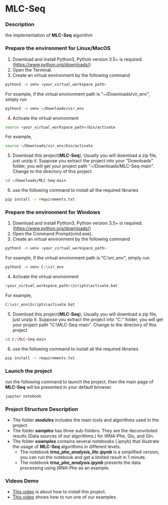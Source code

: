 # MLC-Seq

### Description
the implementation of **MLC-Seq** algorithm

### Prepare the environment for Linux/MacOS
1. Download and install Python3, Python version 3.5+ is required. (https://www.python.org/downloads/)
2. Open the Terminal.
3. Create an virtual environment by the following command
```Bash
python3 -m venv <your_virtual_workspace_path>
```
For example, if the virtual environment path is "~/Downloads/vir_env", simply run
```Bash
python3 -m venv ~/Downloads/vir_env
```
4. Activate the virtual environment
```Bash
source <your_virtual_workspace_path>/bin/activate
```
For example, 
```Bash
source ~/Downloads/vir_env/bin/activate
```
5. Download this project(**MLC-Seq**), Usually you will download a zip file, just unzip it. Suppose you extract the project into your "Downloads" folder, you will get your project path "~/Downloads/MLC-Seq-main". Change to the directory of this project
```Bash
cd ~/Downloads/MLC-Seq-main
```
6. use the following command to install all the required libraries
```Bash
pip install -r requirements.txt
```

### Prepare the environment for Windows
1. Download and install Python3, Python version 3.5+ is required. (https://www.python.org/downloads/)
2. Open the Command Prompt(cmd.exe).
3. Create an virtual environment by the following command
```Bash
python3 -m venv <your_virtual_workspace_path>
```
For example, if the virtual environment path is "C:\vir_env", simply run
```Bash
python3 -m venv C:\vir_env
```
4. Activate the virtual environment
```Bash
<your_virtual_workspace_path>\Scripts\activate.bat
```
For example, 
```Bash
C:\vir_env\Scripts\activate.bat
```
5. Download this project(**MLC-Seq**), Usually you will download a zip file, just unzip it. Suppose you extract the project into "C:\" folder, you will get your project path "C:\MLC-Seq-main". Change to the directory of this project
```Bash
cd C:\MLC-Seq-main
```
6. use the following command to install all the required libraries
```Bash
pip install -r requirements.txt
```
### Launch the project
run the following command to launch the project, then the main page of **MLC-Seq** will be presented in your default browser.
```Bash
jupyter notebook
```

### Project Structure Description
- The folder <em>**modules**</em> includes the main tools and algorithms used in the project. 
- The folder <em>**samples**</em> has three sub-folders. They are the deconvoluted results (Data sources of our algorithms.) for tRNA-Phe, Glu, and Gln. 
- The folder <em>**examples**</em> contains several notebooks (.ipnyb) that illustrate the usage of **MLC-Seq** algorithms in different levels. 
	- The notebook <em>**trna_phe_analysis_lite.ipynb**</em> is a simplified version, you can run the notebook and get a limited result in 1 minute.
	- The notebook <em>**trna_phe_analysis.ipynb**</em> presents the data processing using <em>tRNA-Phe</em> as an example. 

### Videos Demo
- [This video](https://youtu.be/0hQkDnjLPZM) is about how to install this project.
- [This video](https://youtu.be/eyJBcZLqakg) shows how to run one of our examples.
